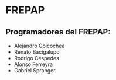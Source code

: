 # FREPAP

## Programadores del FREPAP:

- Alejandro Goicochea
- Renato Bacigalupo
- Rodrigo Céspedes
- Alonso Ferreyra
- Gabriel Spranger


